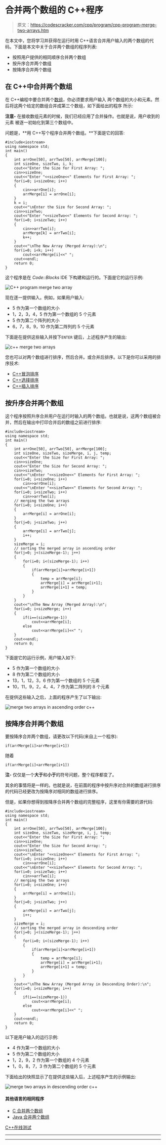 # 合并两个数组的 C++程序

> 原文：<https://codescracker.com/cpp/program/cpp-program-merge-two-arrays.htm>

在本文中，您将学习并获得在运行时用 C++语言合并用户输入的两个数组的代码。下面是本文中关于合并两个数组的程序列表:

*   按照用户提供的相同顺序合并两个数组
*   按升序合并两个数组
*   按降序合并两个数组

## 在 C++中合并两个数组

在 C++编程中要合并两个[数组](/cpp/cpp-arrays.htm)，你必须要求用户输入 两个数组的大小和元素。然后将这两个给定的数组合并成第三个数组，如下面给出的程序 所示:

**注意-** 在接收数组元素的时候，我们已经应用了合并操作。也就是说，用户收到的元素 被逐一初始化到第三个数组中。

问题是，**用 C++写个程序合并两个数组。**下面是它的回答:

```
#include<iostream>
using namespace std;
int main()
{
    int arrOne[50], arrTwo[50], arrMerge[100];
	int sizeOne, sizeTwo, i, k;
    cout<<"Enter the Size for First Array: ";
    cin>>sizeOne;
    cout<<"Enter "<<sizeOne<<" Elements for First Array: ";
    for(i=0; i<sizeOne; i++)
    {
        cin>>arrOne[i];
        arrMerge[i] = arrOne[i];
    }
    k = i;
    cout<<"\nEnter the Size for Second Array: ";
    cin>>sizeTwo;
    cout<<"Enter "<<sizeTwo<<" Elements for Second Array: ";
    for(i=0; i<sizeTwo; i++)
    {
        cin>>arrTwo[i];
        arrMerge[k] = arrTwo[i];
        k++;
    }
    cout<<"\nThe New Array (Merged Array):\n";
    for(i=0; i<k; i++)
        cout<<arrMerge[i]<<" ";
    cout<<endl;
    return 0;
}
```

这个程序是在 *Code::Blocks* IDE 下构建和运行的。下面是它的运行示例:

![C++ program merge two array](img/1553181d76b8e9a9e76aeb6103a7f389.png)

现在逐一提供输入。例如，如果用户输入:

*   5 作为第一个数组的大小
*   1，2，3，4，5 作为第一个数组的 5 个元素
*   5 作为第二个阵列的大小
*   6，7，8，9，10 作为第二阵列的 5 个元素

下面是在提供这些输入并按下`ENTER` 键后，上述程序产生的输出:

![c++ merge two arrays](img/6218c96dcdfa9df6b6a2530a52d07602.png)

您也可以对两个数组进行排序，然后合并。或合并后排序。以下是你可以采用的排序技术:

*   [C++冒泡排序](/cpp/program/cpp-program-bubble-sort.htm)
*   [C++选择排序](/cpp/program/cpp-program-selection-sort.htm)
*   [C++插入排序](/cpp/program/cpp-program-Insertion-sort.htm)

## 按升序合并两个数组

这个程序按照升序合并用户在运行时输入的两个数组。也就是说，这两个数组被合并，然后在输出中打印合并后的数组之前进行排序:

```
#include<iostream>
using namespace std;
int main()
{
    int arrOne[50], arrTwo[50], arrMerge[100];
    int sizeOne, sizeTwo, sizeMerge, i, j, temp;
    cout<<"Enter the Size for First Array: ";
    cin>>sizeOne;
    cout<<"Enter the Size for Second Array: ";
    cin>>sizeTwo;
    cout<<"\nEnter "<<sizeOne<<" Elements for First Array: ";
    for(i=0; i<sizeOne; i++)
        cin>>arrOne[i];
    cout<<"\nEnter "<<sizeTwo<<" Elements for Second Array: ";
    for(i=0; i<sizeTwo; i++)
        cin>>arrTwo[i];
    // merging the two arrays
    for(i=0; i<sizeOne; i++)
    {
        arrMerge[i] = arrOne[i];
    }
    for(j=0; j<sizeTwo; j++)
    {
        arrMerge[i] = arrTwo[j];
        i++;
    }
    sizeMerge = i;
    // sorting the merged array in ascending order
    for(j=0; j<(sizeMerge-1); j++)
    {
        for(i=0; i<(sizeMerge-1); i++)
        {
            if(arrMerge[i]>arrMerge[i+1])
            {
                temp = arrMerge[i];
                arrMerge[i] = arrMerge[i+1];
                arrMerge[i+1] = temp;
            }
        }
    }
    cout<<"\nThe New Array (Merged Array):\n";
    for(i=0; i<sizeMerge; i++)
    {
        if(i==(sizeMerge-1))
            cout<<arrMerge[i];
        else
            cout<<arrMerge[i]<<" ";
    }
    cout<<endl;
    return 0;
}
```

下面是它的运行示例，用户输入如下:

*   5 作为第一个数组的大小
*   8 作为第二个数组的大小
*   13，1，12，3，6 作为第一个数组的 5 个元素
*   10，11，9，2，4，4，7 作为第二阵列的 8 个元素

在提供这些输入之后，上面的程序产生了以下输出:

![merge two arrays in ascending order c++](img/d36049f3577e8fbe89179b871abaf331.png)

## 按降序合并两个数组

要按降序合并两个数组，请更改以下代码(来自上一个程序):

```
if(arrMerge[i]>arrMerge[i+1])
```

随着

```
if(arrMerge[i]<arrMerge[i+1])
```

**注-** 仅仅是一个**大于**和**小于**的符号问题，整个程序都变了。

其余的事情将是一样的。也就是说，在前面的程序中按升序对合并的数组进行排序的代码已经更改为按降序对相同的数组进行排序。

但是，如果你想得到按降序合并两个数组的完整程序，这里有你需要的源代码:

```
#include<iostream>
using namespace std;
int main()
{
    int arrOne[50], arrTwo[50], arrMerge[100];
    int sizeOne, sizeTwo, sizeMerge, i, j, temp;
    cout<<"Enter the Size for First Array: ";
    cin>>sizeOne;
    cout<<"Enter the Size for Second Array: ";
    cin>>sizeTwo;
    cout<<"\nEnter "<<sizeOne<<" Elements for First Array: ";
    for(i=0; i<sizeOne; i++)
        cin>>arrOne[i];
    cout<<"\nEnter "<<sizeTwo<<" Elements for Second Array: ";
    for(i=0; i<sizeTwo; i++)
        cin>>arrTwo[i];
    // merging the two arrays
    for(i=0; i<sizeOne; i++)
    {
        arrMerge[i] = arrOne[i];
    }
    for(j=0; j<sizeTwo; j++)
    {
        arrMerge[i] = arrTwo[j];
        i++;
    }
    sizeMerge = i;
    // sorting the merged array in descending order
    for(j=0; j<(sizeMerge-1); j++)
    {
        for(i=0; i<(sizeMerge-1); i++)
        {
            if(arrMerge[i]<arrMerge[i+1])
            {
                temp = arrMerge[i];
                arrMerge[i] = arrMerge[i+1];
                arrMerge[i+1] = temp;
            }
        }
    }
    cout<<"\nThe New Array (Merged Array in Descending Order):\n";
    for(i=0; i<sizeMerge; i++)
    {
        if(i==(sizeMerge-1))
            cout<<arrMerge[i];
        else
            cout<<arrMerge[i]<<" ";
    }
    cout<<endl;
    return 0;
}
```

以下是用户输入的运行示例:

*   4 作为第一个数组的大小
*   5 作为第二个数组的大小
*   1，2，9，2 作为第一个数组的 4 个元素
*   1，0，8，7，3 作为第二个数组的 5 个元素

下面给出的快照显示了在提供这些输入后，上述程序产生的示例输出:

![merge two arrays in descending order c++](img/a809045f75a35fea22a74c7eefa6bb58.png)

#### 其他语言的相同程序

*   [C 合并两个数组](/c/program/c-program-merge-two-arrays.htm)
*   [Java 合并两个数组](/java/program/java-program-merge-two-arrays.htm)

[C++在线测试](/exam/showtest.php?subid=3)

* * *

* * *